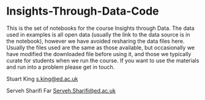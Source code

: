 # Insights-Through-Data-Code
This is the set of notebooks for the course Insights through Data. The data used in examples is all open data (usually the link to the data source is in the notebook), however we have avoided resharing the data files here. Usually the files used are the same as those available, but occasionally we have modified the downloaded file before using it, and those we typically  curate for students when we run the course. If you want to use the materials and run into a problem please get in touch.

Stuart King  s.king@ed.ac.uk

Serveh Sharifi Far Serveh.Sharifi@ed.ac.uk
